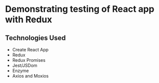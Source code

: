 # Demonstrating testing of React app with Redux

## Technologies Used

- Create React App
- Redux
- Redux Promises
- Jest/JSDom
- Enzyme
- Axios and Moxios